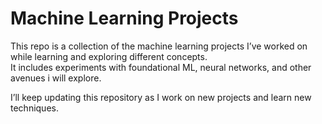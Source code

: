 # Machine Learning Projects

This repo is a collection of the machine learning projects I’ve worked on while learning and exploring different concepts.  
It includes experiments with foundational ML, neural networks, and other avenues i will explore.

I’ll keep updating this repository as I work on new projects and learn new techniques.  

